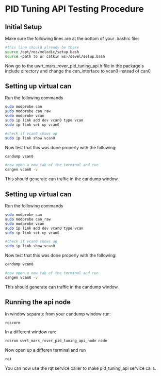 # PID Tuning API Testing Procedure

## Initial Setup

Make sure the following lines are at the bottom of your .bashrc file:

```bash
#this line should already be there
source /opt/ros/melodic/setup.bash 
source <path to ur catkin ws>/devel/setup.bash
```

Now go to the uwrt_mars_rover_pid_tuning_api.h file in the package's include directory and change the can_interface to vcan0 instead of can0.

## Setting up virtual can

Run the following commands
```bash
sudo modprobe can
sudo modprobe can_raw
sudo modprobe vcan
sudo ip link add dev vcan0 type vcan
sudo ip link set up vcan0

#check if vcan0 shows up
sudo ip link show vcan0
```

Now test that this was done properly with the following:
```bash
candump vcan0

#now open a new tab of the terminal and run
cangen vcan0 -v
```

This should generate can traffic in the candump window.

## Setting up virtual can

Run the following commands
```bash
sudo modprobe can
sudo modprobe can_raw
sudo modprobe vcan
sudo ip link add dev vcan0 type vcan
sudo ip link set up vcan0

#check if vcan0 shows up
sudo ip link show vcan0
```

Now test that this was done properly with the following:
```bash
candump vcan0

#now open a new tab of the terminal and run
cangen vcan0 -v
```
This should generate can traffic in the candump window.

## Running the api node

In window separate from your candump window run:

```bash
roscore 
```

In a different window run:
```bash
rosrun uwrt_mars_rover_pid_tuning_api_node node 
```

Now open up a differen terminal and run
```bash
rqt
```

You can now use the rqt service caller to make pid_tuning_api service calls.